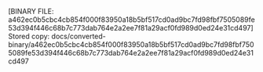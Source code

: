 [BINARY FILE: a462ec0b5cbc4cb854f000f83950a18b5bf517cd0ad9bc7fd98fbf7505089fe53d394f446c68b7c773dab764e2a2ee7f81a29acf0fd989d0ed24e31cd497]
Stored copy: docs/converted-binary/a462ec0b5cbc4cb854f000f83950a18b5bf517cd0ad9bc7fd98fbf7505089fe53d394f446c68b7c773dab764e2a2ee7f81a29acf0fd989d0ed24e31cd497
